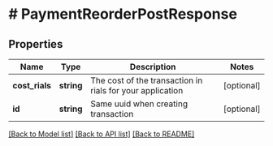 # # PaymentReorderPostResponse

## Properties

Name | Type | Description | Notes
------------ | ------------- | ------------- | -------------
**cost_rials** | **string** | The cost of the transaction in rials for your application | [optional]
**id** | **string** | Same uuid when creating transaction | [optional]

[[Back to Model list]](../../README.md#models) [[Back to API list]](../../README.md#endpoints) [[Back to README]](../../README.md)
